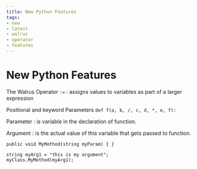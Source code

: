 ```yaml
---
title: New Python Features
tags:
- new
- latest
- walrus
- operator
- features
---
```


# New Python Features

<TagLinks />

The Walrus Operator `:=`
: assigns values to variables as part of a larger expression

Positional and keyword Parameters `def f(a, b, /, c, d, *, e, f):`

Parameter
: is variable in the declaration of function.

Argument
: is the actual value of this variable that gets passed to function.

```
public void MyMethod(string myParam) { }

string myArg1 = "this is my argument";
myClass.MyMethod(myArg1);
```


